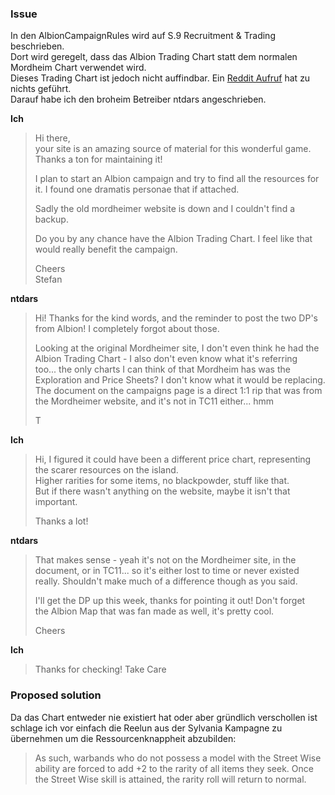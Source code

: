### Issue
In den AlbionCampaignRules wird auf S.9 Recruitment & Trading beschrieben.  
Dort wird geregelt, dass das Albion Trading Chart statt dem normalen Mordheim Chart verwendet wird.  
Dieses Trading Chart ist jedoch nicht auffindbar. Ein [Reddit Aufruf](https://www.reddit.com/r/mordheim/comments/10q5dpk/albion_campaign_trading_chart) hat zu nichts geführt.  
Darauf habe ich den broheim Betreiber ntdars angeschrieben.  

**Ich**  
> Hi there,  
> your site is an amazing source of material for this wonderful game. Thanks a ton for maintaining it!
> 
> I plan to start an Albion campaign and try to find all the resources for it. I found one dramatis personae that if attached.
> 
> Sadly the old mordheimer website is down and I couldn't find a backup.
> 
> Do you by any chance have the Albion Trading Chart. I feel like that would really benefit the campaign.
> 
> Cheers  
> Stefan

**ntdars**  
> Hi! Thanks for the kind words, and the reminder to post the two DP's  
> from Albion! I completely forgot about those.
> 
> Looking at the original Mordheimer site, I don't even think he had the  
> Albion Trading Chart - I also don't even know what it's referring  
> too... the only charts I can think of that Mordheim has was the  
> Exploration and Price Sheets? I don't know what it would be replacing.  
> The document on the campaigns page is a direct 1:1 rip that was from  
> the Mordheimer website, and it's not in TC11 either... hmm  
> 
> T

**Ich**  
> Hi,
> I figured it could have been a different price chart, representing the scarer resources on the island.  
> Higher rarities for some items, no blackpowder, stuff like that.  
> But if there wasn't anything on the website, maybe it isn't that important.  
> 
> Thanks a lot! 

**ntdars**  
> That makes sense - yeah it's not on the Mordheimer site, in the  
> document, or in TC11... so it's either lost to time or never existed  
> really. Shouldn't make much of a difference though as you said.  
> 
> I'll get the DP up this week, thanks for pointing it out! Don't forget  
> the Albion Map that was fan made as well, it's pretty cool.  
> 
> Cheers

**Ich**  
> Thanks for checking!
> Take Care

### Proposed solution
Da das Chart entweder nie existiert hat oder aber gründlich verschollen ist schlage ich vor einfach die Reelun aus der Sylvania Kampagne zu übernehmen um die Ressourcenknappheit abzubilden:  

> As such, warbands who do not possess a model with the Street Wise ability are forced to add +2 to the rarity of all items they seek. Once the Street Wise skill is attained, the rarity roll will return to normal.
